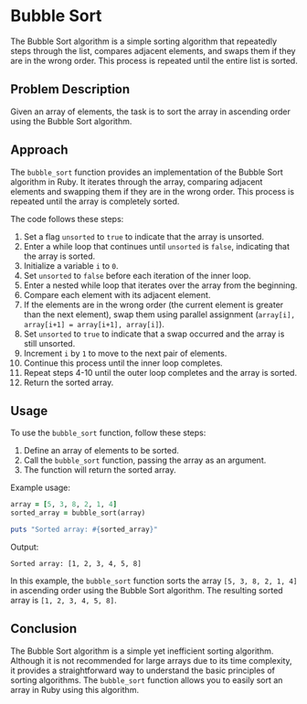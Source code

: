 # Bubble Sort

The Bubble Sort algorithm is a simple sorting algorithm that repeatedly steps through the list, compares adjacent elements, and swaps them if they are in the wrong order. This process is repeated until the entire list is sorted.

## Problem Description

Given an array of elements, the task is to sort the array in ascending order using the Bubble Sort algorithm.

## Approach

The `bubble_sort` function provides an implementation of the Bubble Sort algorithm in Ruby. It iterates through the array, comparing adjacent elements and swapping them if they are in the wrong order. This process is repeated until the array is completely sorted.

The code follows these steps:

1. Set a flag `unsorted` to `true` to indicate that the array is unsorted.
2. Enter a while loop that continues until `unsorted` is `false`, indicating that the array is sorted.
3. Initialize a variable `i` to `0`.
4. Set `unsorted` to `false` before each iteration of the inner loop.
5. Enter a nested while loop that iterates over the array from the beginning.
6. Compare each element with its adjacent element.
7. If the elements are in the wrong order (the current element is greater than the next element), swap them using parallel assignment (`array[i], array[i+1] = array[i+1], array[i]`).
8. Set `unsorted` to `true` to indicate that a swap occurred and the array is still unsorted.
9. Increment `i` by `1` to move to the next pair of elements.
10. Continue this process until the inner loop completes.
11. Repeat steps 4-10 until the outer loop completes and the array is sorted.
12. Return the sorted array.

## Usage

To use the `bubble_sort` function, follow these steps:

1. Define an array of elements to be sorted.
2. Call the `bubble_sort` function, passing the array as an argument.
3. The function will return the sorted array.

Example usage:

```ruby
array = [5, 3, 8, 2, 1, 4]
sorted_array = bubble_sort(array)

puts "Sorted array: #{sorted_array}"
```

Output:

```
Sorted array: [1, 2, 3, 4, 5, 8]
```

In this example, the `bubble_sort` function sorts the array `[5, 3, 8, 2, 1, 4]` in ascending order using the Bubble Sort algorithm. The resulting sorted array is `[1, 2, 3, 4, 5, 8]`.

## Conclusion

The Bubble Sort algorithm is a simple yet inefficient sorting algorithm. Although it is not recommended for large arrays due to its time complexity, it provides a straightforward way to understand the basic principles of sorting algorithms. The `bubble_sort` function allows you to easily sort an array in Ruby using this algorithm.